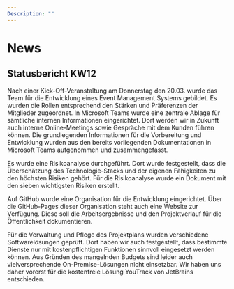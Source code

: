 ```yaml
---
Description: ""
---
```


# News

## Statusbericht KW12
Nach einer Kick-Off-Veranstaltung am Donnerstag den 20.03. wurde das Team für die Entwicklung eines Event Management Systems gebildet. Es wurden die Rollen entsprechend den Stärken und Präferenzen der Mitglieder zugeordnet. In Microsoft Teams wurde eine zentrale Ablage für sämtliche internen Informationen eingerichtet. Dort werden wir in Zukunft auch interne Online-Meetings sowie Gespräche mit dem Kunden führen können. Die grundlegenden Informationen für die Vorbereitung und Entwicklung wurden aus den bereits vorliegenden Dokumentationen in Microsoft Teams aufgenommen und zusammengefasst. 

Es wurde eine Risikoanalyse durchgeführt. Dort wurde festgestellt, dass die Überschätzung des Technologie-Stacks und der eigenen Fähigkeiten zu den höchsten Risiken gehört. Für die Risikoanalyse wurde ein Dokument mit den sieben wichtigsten Risiken erstellt. 

Auf GitHub wurde eine Organisation für die Entwicklung eingerichtet. Über die GitHub-Pages dieser Organisation steht auch eine Website zur Verfügung. Diese soll die Arbeitsergebnisse und den Projektverlauf für die Öffentlichkeit dokumentieren. 

Für die Verwaltung und Pflege des Projektplans wurden verschiedene Softwarelösungen geprüft. Dort haben wir auch festgestellt, dass bestimmte Dienste nur mit kostenpflichtigen Funktionen sinnvoll eingesetzt werden können. Aus Gründen des mangelnden Budgets sind leider auch vielversprechende On-Premise-Lösungen nicht einsetzbar. Wir haben uns daher vorerst für die kostenfreie Lösung YouTrack von JetBrains entschieden.